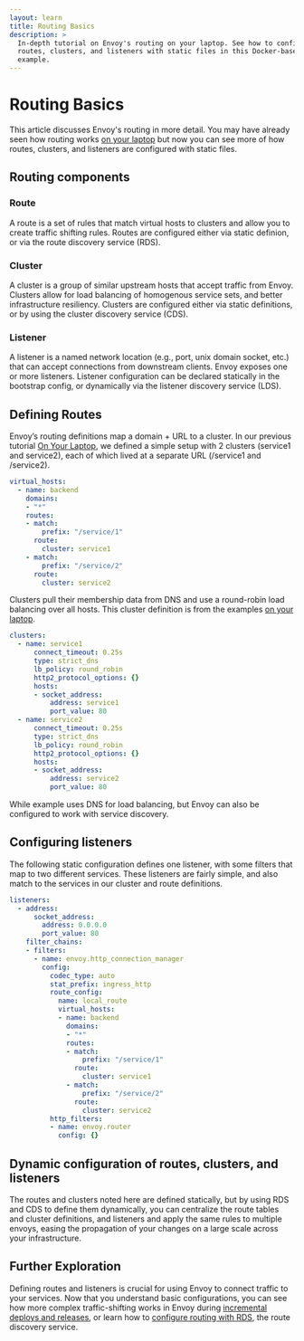 ```yaml
---
layout: learn
title: Routing Basics
description: >
  In-depth tutorial on Envoy's routing on your laptop. See how to configure
  routes, clusters, and listeners with static files in this Docker-based
  example.
---
```


# Routing Basics

This article discusses Envoy's routing in more detail. You may have already
seen how routing works
[on your laptop](on-your-laptop)
but now you can see more of how routes, clusters, and listeners are configured
with static files.

## Routing components

### Route

A route is a set of rules that match virtual hosts to clusters and allow you to
create traffic shifting rules. Routes are configured either via static
definion, or via the route discovery service (RDS).

### Cluster

A cluster is a group of similar upstream hosts that accept traffic from Envoy.
Clusters allow for load balancing of homogenous service sets, and better
infrastructure resiliency. Clusters are configured either via static
definitions, or by using the cluster discovery service (CDS).

### Listener

A listener is a named network location (e.g., port, unix domain socket, etc.)
that can accept connections from  downstream clients. Envoy exposes one or more
listeners. Listener configuration can be declared statically in the bootstrap
config, or dynamically via the listener discovery service (LDS).

## Defining Routes

Envoy’s routing definitions map a domain + URL to a cluster. In our previous
tutorial
[On Your Laptop](on-your-laptop),
we defined a simple setup with 2 clusters (service1 and service2), each of
which lived at a separate URL (/service1 and /service2).

```yaml
virtual_hosts:
  - name: backend
    domains:
    - "*"
    routes:
    - match:
        prefix: "/service/1"
      route:
        cluster: service1
    - match:
        prefix: "/service/2"
      route:
        cluster: service2
```

Clusters pull their membership data from DNS and use a round-robin load
balancing over all hosts. This cluster definition is from the examples
[on your laptop](on-your-laptop).

```yaml
clusters:
  - name: service1
      connect_timeout: 0.25s
      type: strict_dns
      lb_policy: round_robin
      http2_protocol_options: {}
      hosts:
      - socket_address:
          address: service1
          port_value: 80
  - name: service2
      connect_timeout: 0.25s
      type: strict_dns
      lb_policy: round_robin
      http2_protocol_options: {}
      hosts:
      - socket_address:
          address: service2
          port_value: 80
```

While example uses DNS for load balancing, but Envoy can also be configured to
work with service discovery.

## Configuring listeners

The following static configuration defines one listener, with some filters that
map to two different services. These listeners are fairly simple, and also
match to the services in our cluster and route definitions.

```yaml
listeners:
  - address:
      socket_address:
        address: 0.0.0.0
        port_value: 80
    filter_chains:
    - filters:
      - name: envoy.http_connection_manager
        config:
          codec_type: auto
          stat_prefix: ingress_http
          route_config:
            name: local_route
            virtual_hosts:
            - name: backend
              domains:
              - "*"
              routes:
              - match:
                  prefix: "/service/1"
                route:
                  cluster: service1
              - match:
                  prefix: "/service/2"
                route:
                  cluster: service2
          http_filters:
          - name: envoy.router
            config: {}
```

## Dynamic configuration of routes, clusters, and listeners

The routes and clusters noted here are defined statically, but by using RDS and
CDS to define them dynamically, you can centralize the route tables and cluster
definitions, and listeners and apply the same rules to multiple envoys, easing
the propagation of your changes on a large scale across your infrastructure.


## Further Exploration

Defining routes and listeners is crucial for using Envoy to connect traffic to
your services. Now that you understand basic configurations, you can see how
more complex traffic-shifting works in Envoy during
[incremental deploys and releases](incremental-deploys),
or learn how to
[configure routing with RDS](routing-configuration),
the route discovery service.
